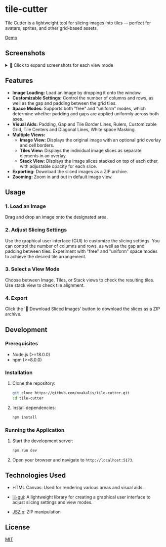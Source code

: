 # tile-cutter

Tile Cutter is a lightweight tool for slicing images into tiles — perfect for avatars, sprites, and other grid-based assets.

[Demo](https://nvakalis.github.io/tile-cutter/) 

## Screenshots

<details>
<summary>📸 Click to expand screenshots for each view mode</summary>

### 🖼️ Image View Mode
<p align="center">
  <img src="screenshots/image-view.png" alt="Image View" width="700" />
</p>

### 🧩 Tiles View Mode
<p align="center">
  <img src="screenshots/tiles-view.png" alt="Tiles View" width="700" />
</p>

### 📦 Stack View Mode
<p align="center">
  <img src="screenshots/stack-view.png" alt="Stack View" width="700" />
</p>

</details>


## Features

*   **Image Loading:** Load an image by dropping it onto the window.
*   **Customizable Settings:** Control the number of columns and rows, as well as the gap and padding between the grid tiles.
*   **Space Modes:** Supports both "free" and "uniform" modes, which determine whether padding and gaps are applied uniformly across both axes.
*   **Visual Aids:** Padding, Gap and Tile Border Lines, Rulers, Customizable Grid, Tile Centers and Diagonal Lines, White space Masking.
*   **Multiple Views:**
    *   **Image View:** Displays the original image with an optional grid overlay and cell borders.
    *   **Tiles View:** Displays the individual image slices as separate elements in an overlay.
    *   **Stack View:** Displays the image slices stacked on top of each other, with adjustable opacity for each slice.
*   **Exporting:** Download the sliced images as a ZIP archive.
*   **Zooming:** Zoom in and out in default image view.

## Usage

### 1. Load an Image
Drag and drop an image onto the designated area.

### 2. Adjust Slicing Settings
Use the graphical user interface (GUI) to customize the slicing settings. You can control the number of columns and rows, as well as the gap and padding between tiles. Experiment with "free" and "uniform" space modes to achieve the desired tile arrangement.

### 3. Select a View Mode
Choose between Image, Tiles, or Stack views to check the resulting tiles. Use stack view to check tile alignment.

### 4. Export
Click the '🧩 Download Sliced Images' button to download the slices as a ZIP archive.


## Development

### Prerequisites

*   Node.js (>=18.0.0)
*   npm (>=8.0.0)

### Installation

1.  Clone the repository:

    ```bash
    git clone https://github.com/nvakalis/tile-cutter.git
    cd tile-cutter
    ```

2.  Install dependencies:

    ```bash
    npm install
    ```

### Running the Application

1.  Start the development server:

    ```bash
    npm run dev
    ```

2.  Open your browser and navigate to `http://localhost:5173`.

## Technologies Used

*   HTML Canvas: Used for rendering various areas and visual aids.

*   [lil-gui](https://github.com/georgealways/lil-gui): A lightweight library for creating a graphical user interface to adjust slicing settings and view modes.

*   [JSZip](https://stuk.github.io/jszip/): ZIP manipulation

## License

[MIT](LICENSE)